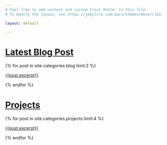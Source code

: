 ```yaml
---
# Feel free to add content and custom Front Matter to this file.
# To modify the layout, see https://jekyllrb.com/docs/themes/#overriding-theme-defaults

layout: default

--- 
```


<h1><a href="/blog/">Latest Blog Post</a></h1>
<article class="grid-container">
    {% for post in site.categories.blog limit:2 %}
    <a href="{{post.url}}">
         <p>
            {{post.excerpt}}
        </p>
    </a>
    {% endfor %}
</article>
<h1><a href="/projects/">Projects</a></h1>
<article class="grid-container">
    {% for post in site.categories.projects limit:4 %}
    <a href="{{post.project_url}}">
         <p>
            {{post.excerpt}}
        </p>
    </a>
    {% endfor %}
</article>